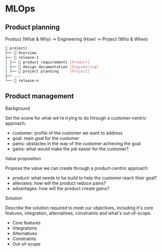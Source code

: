 # MLOps

## Product planning
Product (What & Why) → Engineering (How) → Project (Who & When)
```bash
📂 project/
├── 📄 Overview
├── 📂 release-1
| ├── 📄 product requirements [Product]
| ├── 📄 design documentation [Engineering]
| ├── 📄 project planning     [Project]
├── ...
└── 📂 release-n
```

## Product management
Background

Set the scene for what we're trying to do through a customer-centric approach:

* customer: profile of the customer we want to address
* goal: main goal for the customer
* pains: obstacles in the way of the customer achieving the goal
* gains: what would make the job easier for the customer?

Value proposition

Propose the value we can create through a product-centric approach:

* product: what needs to be build to help the customer reach their goal?
* alleviates: how will the product reduce pains?
* advantages: how will the product create gains?

Solution

Describe the solution required to meet our objectives, including it's core features, integration, alternatives, constraints and what's out-of-scope.

* Core features
* Integrations
* Alternatives
* Constraints
* Out-of-scope
